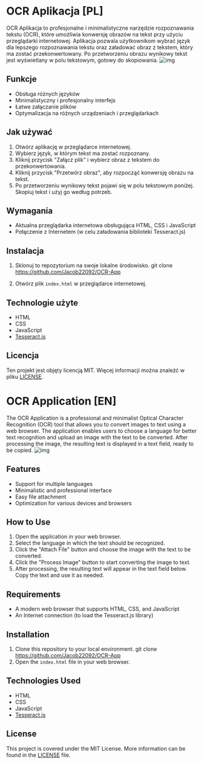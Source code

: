 # OCR Aplikacja [PL]

OCR Aplikacja to profesjonalne i minimalistyczne narzędzie rozpoznawania tekstu (OCR), które umożliwia konwersję obrazów na tekst przy użyciu przeglądarki internetowej. Aplikacja pozwala użytkownikom wybrać język dla lepszego rozpoznawania tekstu oraz załadować obraz z tekstem, który ma zostać przekonwertowany. Po przetworzeniu obrazu wynikowy tekst jest wyświetlany w polu tekstowym, gotowy do skopiowania.
![img](https://cdn.discordapp.com/attachments/838519186950586398/1086697734729383998/image.png)
## Funkcje

- Obsługa różnych języków
- Minimalistyczny i profesjonalny interfejs
- Łatwe załączanie plików
- Optymalizacja na różnych urządzeniach i przeglądarkach

## Jak używać

1. Otwórz aplikację w przeglądarce internetowej.
2. Wybierz język, w którym tekst ma zostać rozpoznany.
3. Kliknij przycisk "Załącz plik" i wybierz obraz z tekstem do przekonwertowania.
4. Kliknij przycisk "Przetwórz obraz", aby rozpocząć konwersję obrazu na tekst.
5. Po przetworzeniu wynikowy tekst pojawi się w polu tekstowym poniżej. Skopiuj tekst i użyj go według potrzeb.

## Wymagania

- Aktualna przeglądarka internetowa obsługująca HTML, CSS i JavaScript
- Połączenie z Internetem (w celu załadowania biblioteki Tesseract.js)

## Instalacja

1. Sklonuj to repozytorium na swoje lokalne środowisko.
git clone https://github.com/Jacob22092/OCR-App

2. Otwórz plik `index.html` w przeglądarce internetowej.

## Technologie użyte

- HTML
- CSS
- JavaScript
- [Tesseract.js](https://github.com/naptha/tesseract.js)

## Licencja

Ten projekt jest objęty licencją MIT. Więcej informacji można znaleźć w pliku [LICENSE](LICENSE).

# OCR Application [EN]

The OCR Application is a professional and minimalist Optical Character Recognition (OCR) tool that allows you to convert images to text using a web browser. The application enables users to choose a language for better text recognition and upload an image with the text to be converted. After processing the image, the resulting text is displayed in a text field, ready to be copied.
![img](https://cdn.discordapp.com/attachments/838519186950586398/1086697798323425402/image.png)
## Features

- Support for multiple languages
- Minimalistic and professional interface
- Easy file attachment
- Optimization for various devices and browsers

## How to Use

1. Open the application in your web browser.
2. Select the language in which the text should be recognized.
3. Click the "Attach File" button and choose the image with the text to be converted.
4. Click the "Process Image" button to start converting the image to text.
5. After processing, the resulting text will appear in the text field below. Copy the text and use it as needed.

## Requirements

- A modern web browser that supports HTML, CSS, and JavaScript
- An Internet connection (to load the Tesseract.js library)

## Installation

1. Clone this repository to your local environment.
git clone https://github.com/Jacob22092/OCR-App
2. Open the `index.html` file in your web browser.

## Technologies Used

- HTML
- CSS
- JavaScript
- [Tesseract.js](https://github.com/naptha/tesseract.js)

## License

This project is covered under the MIT License. More information can be found in the [LICENSE](LICENSE) file.
